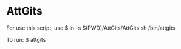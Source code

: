 # AttGits

For use this script, use
$ ln -s $(PWD)/AttGits/AttGits.sh /bin/attgits

To run:
$ attgits
